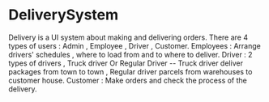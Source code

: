 # DeliverySystem
Delivery is a UI system about making and delivering orders.
There are 4 types of users : Admin , Employee , Driver , Customer.
Employees : Arrange drivers' schedules , where to load from and to where to deliver.
Driver : 2 types of drivers , Truck driver Or Regular Driver -- Truck driver deliver packages from town to town , Regular driver parcels from warehouses to customer house.
Customer : Make orders and check the process of the delivery.
